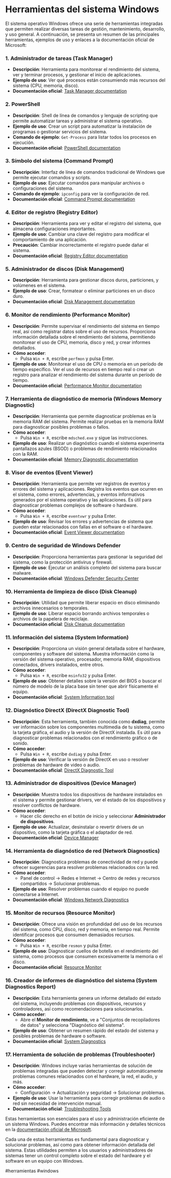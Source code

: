 # Herramientas del sistema Windows

El sistema operativo Windows ofrece una serie de herramientas integradas que permiten realizar diversas tareas de gestión, mantenimiento, desarrollo, y uso general. A continuación, se presenta un resumen de las principales herramientas, ejemplos de uso y enlaces a la documentación oficial de Microsoft:

### 1. **Administrador de tareas (Task Manager)**
   - **Descripción**: Herramienta para monitorear el rendimiento del sistema, ver y terminar procesos, y gestionar el inicio de aplicaciones.
   - **Ejemplo de uso**: Ver qué procesos están consumiendo más recursos del sistema (CPU, memoria, disco).
   - **Documentación oficial**: [Task Manager documentation](https://learn.microsoft.com/en-us/windows/task-manager/)

### 2. **PowerShell**
   - **Descripción**: Shell de línea de comandos y lenguaje de scripting que permite automatizar tareas y administrar el sistema operativo.
   - **Ejemplo de uso**: Crear un script para automatizar la instalación de programas o gestionar servicios del sistema.
   - **Comando de ejemplo**: `Get-Process` para listar todos los procesos en ejecución.
   - **Documentación oficial**: [PowerShell documentation](https://learn.microsoft.com/en-us/powershell/)

### 3. **Símbolo del sistema (Command Prompt)**
   - **Descripción**: Interfaz de línea de comandos tradicional de Windows que permite ejecutar comandos y scripts.
   - **Ejemplo de uso**: Ejecutar comandos para manipular archivos o configuraciones del sistema.
   - **Comando de ejemplo**: `ipconfig` para ver la configuración de red.
   - **Documentación oficial**: [Command Prompt documentation](https://learn.microsoft.com/en-us/windows-server/administration/windows-commands/windows-commands)

### 4. **Editor de registro (Registry Editor)**
   - **Descripción**: Herramienta para ver y editar el registro del sistema, que almacena configuraciones importantes.
   - **Ejemplo de uso**: Cambiar una clave del registro para modificar el comportamiento de una aplicación.
   - **Precaución**: Cambiar incorrectamente el registro puede dañar el sistema.
   - **Documentación oficial**: [Registry Editor documentation](https://learn.microsoft.com/en-us/windows/win32/sysinfo/registry)

### 5. **Administrador de discos (Disk Management)**
   - **Descripción**: Herramienta para gestionar discos duros, particiones, y volúmenes en el sistema.
   - **Ejemplo de uso**: Crear, formatear o eliminar particiones en un disco duro.
   - **Documentación oficial**: [Disk Management documentation](https://learn.microsoft.com/en-us/windows-server/storage/disk-management/disk-management)

### 6. **Monitor de rendimiento (Performance Monitor)**
   - **Descripción**: Permite supervisar el rendimiento del sistema en tiempo real, así como registrar datos sobre el uso de recursos. Proporciona información detallada sobre el rendimiento del sistema, permitiendo monitorear el uso de CPU, memoria, disco y red, y crear informes detallados.
   - **Cómo acceder**: 
     - Pulsa `Win + R`, escribe `perfmon` y pulsa Enter.
   - **Ejemplo de uso**: Monitorear el uso de CPU o memoria en un período de tiempo específico. Ver el uso de recursos en tiempo real o crear un registro para analizar el rendimiento del sistema durante un período de tiempo.
   - **Documentación oficial**: [Performance Monitor documentation](https://learn.microsoft.com/en-us/windows-server/administration/windows-performance-monitor)

### 7. **Herramienta de diagnóstico de memoria (Windows Memory Diagnostic)**
   - **Descripción**: Herramienta que permite diagnosticar problemas en la memoria RAM del sistema. Permite realizar pruebas en la memoria RAM para diagnosticar posibles problemas o fallos.
   - **Cómo acceder**:
     - Pulsa `Win + R`, escribe `mdsched.exe` y sigue las instrucciones.
   - **Ejemplo de uso**: Realizar un diagnóstico cuando el sistema experimenta pantallazos azules (BSOD) o problemas de rendimiento relacionados con la RAM.
   - **Documentación oficial**: [Memory Diagnostic documentation](https://learn.microsoft.com/en-us/windows/client-management/mdt-windows-diagnostics)

### 8. **Visor de eventos (Event Viewer)**
   - **Descripción**: Herramienta que permite ver registros de eventos y errores del sistema y aplicaciones. Registra los eventos que ocurren en el sistema, como errores, advertencias, y eventos informativos generados por el sistema operativo y las aplicaciones. Es útil para diagnosticar problemas complejos de software o hardware.
   - **Cómo acceder**: 
     - Pulsa `Win + R`, escribe `eventvwr` y pulsa Enter.
   - **Ejemplo de uso**: Revisar los errores y advertencias de sistema que pueden estar relacionados con fallas en el software o el hardware.
   - **Documentación oficial**: [Event Viewer documentation](https://learn.microsoft.com/en-us/windows-server/administration/windows-commands/event-viewer)

### 9. **Centro de seguridad de Windows Defender**
   - **Descripción**: Proporciona herramientas para gestionar la seguridad del sistema, como la protección antivirus y firewall.
   - **Ejemplo de uso**: Ejecutar un análisis completo del sistema para buscar malware.
   - **Documentación oficial**: [Windows Defender Security Center](https://learn.microsoft.com/en-us/microsoft-365/security/defender-endpoint/microsoft-defender-antivirus-windows)

### 10. **Herramienta de limpieza de disco (Disk Cleanup)**
   - **Descripción**: Utilidad que permite liberar espacio en disco eliminando archivos innecesarios o temporales.
   - **Ejemplo de uso**: Liberar espacio borrando archivos temporales o archivos de la papelera de reciclaje.
   - **Documentación oficial**: [Disk Cleanup documentation](https://learn.microsoft.com/en-us/windows-server/administration/windows-commands/disk-cleanup)

### 11. **Información del sistema (System Information)**
   - **Descripción**: Proporciona un visión general detallada sobre el hardware, componentes y software del sistema. Muestra información como la versión del sistema operativo, procesador, memoria RAM, dispositivos conectados, drivers instalados, entre otros.
   - **Cómo acceder**: 
     - Pulsa `Win + R`, escribe `msinfo32` y pulsa Enter.
   - **Ejemplo de uso**: Obtener detalles sobre la versión del BIOS o buscar el número de modelo de la placa base sin tener que abrir físicamente el equipo.
   - **Documentación oficial**: [System Information tool](https://learn.microsoft.com/en-us/windows/client-management/system-information)

### 12. **Diagnóstico DirectX (DirectX Diagnostic Tool)**
   - **Descripción**: Esta herramienta, también conocida como **dxdiag**, permite ver información sobre los componentes multimedia de tu sistema, como la tarjeta gráfica, el audio y la versión de DirectX instalada. Es útil para diagnosticar problemas relacionados con el rendimiento gráfico o de sonido.
   - **Cómo acceder**: 
     - Pulsa `Win + R`, escribe `dxdiag` y pulsa Enter.
   - **Ejemplo de uso**: Verificar la versión de DirectX en uso o resolver problemas de hardware de video o audio.
   - **Documentación oficial**: [DirectX Diagnostic Tool](https://learn.microsoft.com/en-us/windows-hardware/test/wpt/diagnosing-system-problems)

### 13. **Administrador de dispositivos (Device Manager)**
   - **Descripción**: Muestra todos los dispositivos de hardware instalados en el sistema y permite gestionar drivers, ver el estado de los dispositivos y resolver conflictos de hardware.
   - **Cómo acceder**:
     - Hacer clic derecho en el botón de inicio y seleccionar **Administrador de dispositivos**.
   - **Ejemplo de uso**: Actualizar, desinstalar o revertir drivers de un dispositivo, como la tarjeta gráfica o el adaptador de red.
   - **Documentación oficial**: [Device Manager](https://learn.microsoft.com/en-us/windows-hardware/drivers/install/device-manager)

### 14. **Herramienta de diagnóstico de red (Network Diagnostics)**
   - **Descripción**: Diagnostica problemas de conectividad de red y puede ofrecer sugerencias para resolver problemas relacionados con la red.
   - **Cómo acceder**: 
     - Panel de control → Redes e Internet → Centro de redes y recursos compartidos → Solucionar problemas.
   - **Ejemplo de uso**: Resolver problemas cuando el equipo no puede conectarse a Internet.
   - **Documentación oficial**: [Windows Network Diagnostics](https://support.microsoft.com/en-us/help/10741/windows-fix-network-connection-issues)

### 15. **Monitor de recursos (Resource Monitor)**
   - **Descripción**: Ofrece una visión en profundidad del uso de los recursos del sistema, como CPU, disco, red y memoria, en tiempo real. Permite identificar procesos que consumen demasiados recursos.
   - **Cómo acceder**:
     - Pulsa `Win + R`, escribe `resmon` y pulsa Enter.
   - **Ejemplo de uso**: Diagnosticar cuellos de botella en el rendimiento del sistema, como procesos que consumen excesivamente la memoria o el disco.
   - **Documentación oficial**: [Resource Monitor](https://learn.microsoft.com/en-us/windows/client-management/resource-monitor)

### 16. **Creador de informes de diagnóstico del sistema (System Diagnostics Report)**
   - **Descripción**: Esta herramienta genera un informe detallado del estado del sistema, incluyendo problemas con dispositivos, recursos y controladores, así como recomendaciones para solucionarlos.
   - **Cómo acceder**: 
     - Abre el **Monitor de rendimiento**, ve a "Conjuntos de recopiladores de datos" y selecciona "Diagnóstico del sistema".
   - **Ejemplo de uso**: Obtener un resumen rápido del estado del sistema y posibles problemas de hardware o software.
   - **Documentación oficial**: [System Diagnostics](https://learn.microsoft.com/en-us/windows-server/administration/windows-performance-monitor)

### 17. **Herramienta de solución de problemas (Troubleshooter)**
   - **Descripción**: Windows incluye varias herramientas de solución de problemas integradas que pueden detectar y corregir automáticamente problemas comunes relacionados con el hardware, la red, el audio, y más.
   - **Cómo acceder**:
     - Configuración → Actualización y seguridad → Solucionar problemas.
   - **Ejemplo de uso**: Usar la herramienta para corregir problemas de audio o red sin necesidad de intervención manual.
   - **Documentación oficial**: [Troubleshooting Tools](https://support.microsoft.com/en-us/windows/using-windows-troubleshooters-7fdfba07-8e45-9ffb-9fdb-c780ee37b1bc)

Estas herramientas son esenciales para el uso y administración eficiente de un sistema Windows. Puedes encontrar más información y detalles técnicos en la [documentación oficial de Microsoft](https://learn.microsoft.com).

Cada una de estas herramientas es fundamental para diagnosticar y solucionar problemas, así como para obtener información detallada del sistema. Estas utilidades permiten a los usuarios y administradores de sistemas tener un control completo sobre el estado del hardware y el software en un equipo con Windows.

#herramientas  #windows